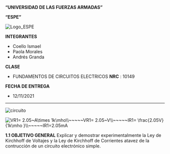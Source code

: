**“UNIVERSIDAD DE LAS FUERZAS ARMADAS”**

**“ESPE”**

![Logo_ESPE](https://user-images.githubusercontent.com/93800511/140828546-04ee2765-180c-4e68-84cf-8bca73c21c5f.png)

**INTEGRANTES**
* Coello Ismael 
* Paola Morales 
* Andrés Granda
 
**CLASE**
* FUNDAMENTOS DE CIRCUITOS ELECTRICOS **NRC** : 10149

**FECHA DE ENTREGA**
* 12/11/2021
--------------------------------------------------------------------------------------------------------------------------------------------------------------------------------


![circuito](https://user-images.githubusercontent.com/93800511/141388516-9a2bac9c-3ae8-4558-8be1-bf1e8198a865.png)

<img src="https://latex.codecogs.com/svg.image?VR1=&space;2.05~A\times&space;1k\mho\\~~~~~VR1=&space;2.05~V\\~~~~~IR1=&space;\frac{2.05V}{1k\mho&space;}\\~~~~~IR1=2.05mA&space;&space;&space;" title="VR1= 2.05~A\times 1k\mho\\~~~~~VR1= 2.05~V\\~~~~~IR1= \frac{2.05V}{1k\mho }\\~~~~~IR1=2.05mA " />


**1.1 OBJETIVO GENERAL**
Explicar y demostrar experimentalmente la Ley de Kirchhoff de Voltajes y la Ley de Kirchhoff de Corrientes atavez de la contrucción de un circuito electrónico simple.



